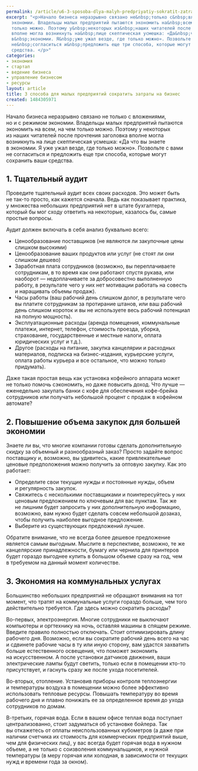 ```yaml
---
permalink: /article/u6-3-sposoba-dlya-malyh-predpriyatiy-sokratit-zatraty-na-biznes
excerpt: "<p>Начало бизнеса неразрывно связано не&nbsp;только с&nbsp;вложениями, но&nbsp;и&nbsp;с&nbsp;режимом
  экономии. Владельцы малых предприятий пытаются экономить на&nbsp;всем, на&nbsp;чем
  только можно. Поэтому у&nbsp;некоторых из&nbsp;наших читателей после прочтения заголовка
  вполне могла возникнуть на&nbsp;лице скептическая усмешка: «Да&nbsp;что вы&nbsp;знаете
  в&nbsp;экономии. Я&nbsp;уже ужал везде, где только можно». Позвольте с&nbsp;вами
  не&nbsp;согласиться и&nbsp;предложить еще три способа, которые могут сохранить ваши
  средства. </p>"
categories:
- экономия
- стартап
- ведение бизнеса
- управление бизнесом
- ресурсы
layout: article
title: 3 способа для малых предприятий сократить затраты на бизнес
created: 1484305971
---
```

<p>Начало бизнеса неразрывно связано не&nbsp;только с&nbsp;вложениями, но&nbsp;и&nbsp;с&nbsp;режимом экономии. Владельцы малых предприятий пытаются экономить на&nbsp;всем, на&nbsp;чем только можно. Поэтому у&nbsp;некоторых из&nbsp;наших читателей после прочтения заголовка вполне могла возникнуть на&nbsp;лице скептическая усмешка: «Да&nbsp;что вы&nbsp;знаете в&nbsp;экономии. Я&nbsp;уже ужал везде, где только можно». Позвольте с&nbsp;вами не&nbsp;согласиться и&nbsp;предложить еще три способа, которые могут сохранить ваши средства. </p>
<h2>1. Тщательный аудит</h2>
<p>Проведите тщательный аудит всех своих расходов. Это может быть не&nbsp;так-то просто, как кажется сначала. Ведь как показывает практика, у&nbsp;множества небольших предприятий нет в&nbsp;штате бухгалтера, который&nbsp;бы мог сходу ответить на&nbsp;некоторые, казалось&nbsp;бы, самые простые вопросы. </p>
<p>Аудит должен включать в&nbsp;себя анализ буквально всего:</p>
<p>
	<ul>
		<li>Ценообразование поставщиков (не&nbsp;<span>являются</span>&nbsp;<span>ли закупочные цены слишком высокими)</span></li>
		<li>Ценообразование ваших продуктов или услуг (не&nbsp;<span>стоят</span>&nbsp;<span>ли они слишком дешево)</span></li>
		<li>Заработная плата сотрудников (возможно, вы&nbsp;<span>переплачиваете сотрудникам, в</span>&nbsp;<span>то</span>&nbsp;<span>время как они работают спустя рукава, или наоборот</span>&nbsp;<span>— недоплачиваете за</span>&nbsp;<span>добросовестно выполненную работу, в</span>&nbsp;<span>результате чего у</span>&nbsp;<span>них нет мотивации работать на</span>&nbsp;<span>совесть и</span>&nbsp;<span>наращивать объемы продаж).</span></li>
		<li>Часы работы (ваш рабочий день слишком долог, в&nbsp;<span>результате чего вы</span>&nbsp;<span>платите сотрудникам за</span>&nbsp;<span>протирание штанов, или ваш рабочий день слишком короток и</span>&nbsp;<span>вы</span>&nbsp;<span>не</span>&nbsp;<span>используете весь рабочий потенциал на</span>&nbsp;<span>полную мощность).</span></li>
		<li>Эксплуатационные расходы (аренда помещения, коммунальные платежи, интернет, телефон, стоимость проезда, уборка, страхование, государственные и&nbsp;<span>местные налоги, оплата юридических услуг и</span>&nbsp;<span>т.д.).</span></li>
		<li>Другое (расходы на&nbsp;<span>питание, закупка канцелярии и</span>&nbsp;<span>расходных материалов, подписка на</span>&nbsp;<span>бизнес-издания, курьерские услуги, оплата работы курьера и</span>&nbsp;<span>все остальное, что можно только придумать).</span></li>
	</ul>
</p>
<p>Даже такая простая вещь как установка кофейного аппарата может не&nbsp;только помочь сэкономить, но&nbsp;даже повысить доход. Что лучше&nbsp;— еженедельно закупать банки с&nbsp;кофе для обеспечения кофе-брейка сотрудников или получать небольшой процент с&nbsp;продаж в&nbsp;кофейном автомате?</p>
<h2>2. Повышение объема закупок для большей экономии</h2>
<p>Знаете&nbsp;ли вы, что многие компании готовы сделать дополнительную скидку за&nbsp;объемный и&nbsp;разнообразный заказ? Просто задайте вопрос поставщику&nbsp;и, возможно, вы&nbsp;удивитесь, какие привлекательные ценовые предположения можно получить за&nbsp;оптовую закупку. Как это работает:</p>
<p>
	<ul>
		<li>Определите свои текущие нужды и&nbsp;<span>постоянные нужды, объем и</span>&nbsp;<span>регулярность закупок.</span></li>
		<li>Свяжитесь с&nbsp;<span>несколькими поставщиками и</span>&nbsp;<span>поинтересуйтесь у</span>&nbsp;<span>них ценовым предложением по</span>&nbsp;<span>ключевым для вас пунктам. Так</span>&nbsp;<span>же не</span>&nbsp;<span>лишним будет запросить у</span>&nbsp;<span>них дополнительную информацию, возможно, вам нужно будет сделать совсем небольшой дозаказ, чтобы получить наиболее выгодное предложение.</span></li>
		<li>Выберите из&nbsp;<span>существующих предложений лучшее.</span></li>
	</ul>
</p>
<p>Обратите внимание, что не&nbsp;всегда более дешевое предложение является самым выгодным. Мыслите в&nbsp;перспективе, возможно, те&nbsp;же канцелярские принадлежности, бумагу или чернила для принтеров будет гораздо выгоднее купить в&nbsp;большом объеме сразу на&nbsp;год, чем в&nbsp;требуемом на&nbsp;данный момент количестве. </p>
<h2>3. Экономия на&nbsp;коммунальных услугах</h2>
<p>Большинство небольших предприятий не&nbsp;обращают внимания на&nbsp;тот момент, что тратят на&nbsp;коммунальные услуги гораздо больше, чем того действительно требуется. Где здесь можно сократить расходы?</p>
<p>Во-первых, электроэнергия. Многие сотрудники не&nbsp;выключают компьютеры и&nbsp;оргтехнику на&nbsp;ночь, оставляя машины в&nbsp;спящем режиме. Введите правило полностью отключать. Стоит оптимизировать длину рабочего дня. Возможно, если вы&nbsp;сократите рабочий день всего на&nbsp;час и&nbsp;сдвинете рабочие часы в&nbsp;ту&nbsp;или иную сторону, вам удастся захватить больше естественного освещения, что поможет экономить на&nbsp;искусственном. А&nbsp;после установки датчиков движения, ваши электрические лампы будут светить, только если в&nbsp;помещении кто-то присутствует, и&nbsp;гаснуть сразу&nbsp;же после ухода посетителей. </p>
<p>Во-вторых, отопление. Установив приборы контроля теплоэнергии и&nbsp;температуры воздуха в&nbsp;помещении можно более эффективно использовать тепловые ресурсы. Повышать температуру во&nbsp;время рабочего дня и&nbsp;плавно понижать ее&nbsp;за&nbsp;определенное время до&nbsp;ухода сотрудников по&nbsp;домам. </p>
<p>В-третьих, горячая вода. Если в&nbsp;вашем офисе теплая вода поступает централизованно, стоит задуматься об&nbsp;установке бойлера. Так вы&nbsp;откажетесь от&nbsp;оплаты неиспользованных кубометров (а&nbsp;даже при наличии счетчика их&nbsp;стоимость для коммерческих предприятий выше, чем для физических лиц), у&nbsp;вас всегда будет горячая вода в&nbsp;нужном объеме, а&nbsp;не&nbsp;только с&nbsp;соизволения коммунальщиков, и&nbsp;нужной температуры (в&nbsp;меру горячая или холодная, в&nbsp;зависимости от&nbsp;текущих нужд и&nbsp;времени года за&nbsp;окном). </p>
